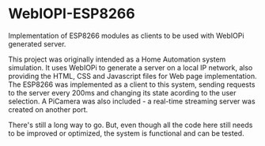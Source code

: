 # WebIOPI-ESP8266
Implementation of ESP8266 modules as clients to be used with WebIOPi generated server.

This project was originally intended as a Home Automation system simulation. It uses WebIOPi to generate a server on a local IP network, also providing the HTML, CSS and Javascript files for Web page implementation. The ESP8266 was implemented as a client to this system, sending requests to the server every 200ms and changing its state acording to the user selection. A PiCamera was also included - a real-time streaming server was created on another port.

There's still a long way to go. But, even though all the code here still needs to be improved or optimized, the system is functional and can be tested.

